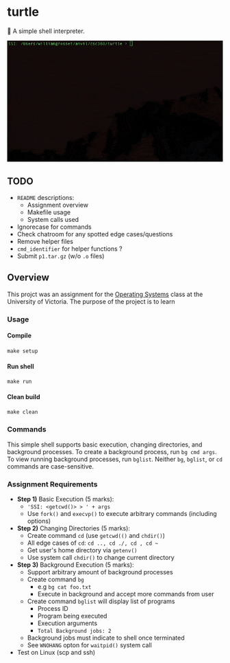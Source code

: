 # turtle
:turtle: A simple shell interpreter.

![alt text](https://github.com/williamgrosset/turtle/blob/master/example.gif "Shell")

## TODO
+ `README` descriptions:
  + Assignment overview
  + Makefile usage
  + System calls used
+ Ignorecase for commands
+ Check chatroom for any spotted edge cases/questions
+ Remove helper files
+ `cmd_identifier` for helper functions ?
+ Submit `p1.tar.gz` (w/o `.o` files)

## Overview
This projct was an assignment for the [Operating Systems](https://github.com/williamgrosset/turtle/blob/master/csc360_a1.pdf) class at the University of Victoria. The purpose of the project is to learn

### Usage
#### Compile
```
make setup
```

#### Run shell
```
make run
```

#### Clean build
```
make clean
```

### Commands
This simple shell supports basic execution, changing directories, and background processes. To create a background process, run `bg cmd args`. To view running background processes, run `bglist`. Neither `bg`, `bglist`, or `cd` commands are case-sensitive.

### Assignment Requirements
+ **Step 1)** Basic Execution (5 marks):
  + `'SSI: <getcwd()> > ' + args`
  + Use `fork()` and `execvp()` to execute arbitrary commands (including options)
+ **Step 2)** Changing Directories (5 marks):
  + Create command `cd` (use `getcwd(()` and `chdir()`)
  + All edge cases of `cd`: `cd .., cd ./, cd , cd ~`
  + Get user's home directory via `getenv()`
  + Use system call `chdir()` to change current directory
+ **Step 3)** Background Execution (5 marks):
  + Support arbitrary amount of background processes
  + Create command `bg`
    + e.g `bg cat foo.txt`
    + Execute in background and accept more commands from user
  + Create command `bglist` will display list of programs
    + Process ID
    + Program being executed
    + Execution arguments
    + `Total Background jobs: 2`
  + Background jobs must indicate to shell once terminated
  + See `WNOHANG` opton for `waitpid()` system call
+ Test on Linux (scp and ssh)
